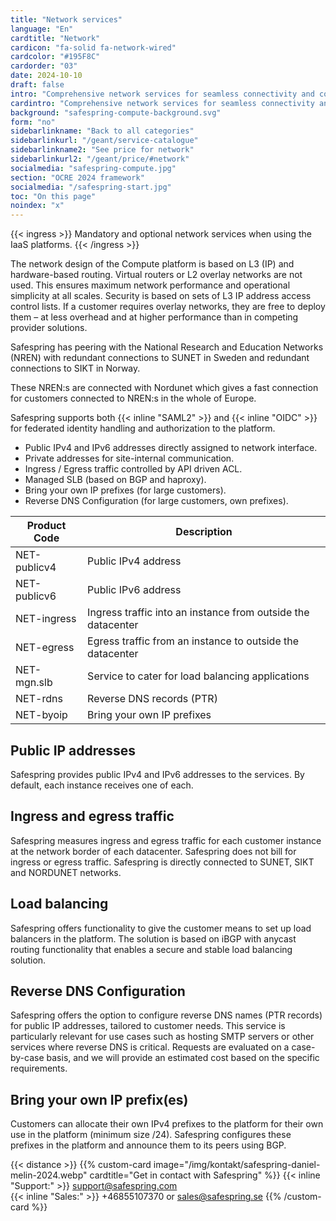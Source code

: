 ```yaml
---
title: "Network services"
language: "En"
cardtitle: "Network"
cardicon: "fa-solid fa-network-wired"
cardcolor: "#195F8C"
cardorder: "03"
date: 2024-10-10
draft: false
intro: "Comprehensive network services for seamless connectivity and control, including public/private IP addresses, secure traffic management, load balancing, and advanced options for large-scale users."
cardintro: "Comprehensive network services for seamless connectivity and control."
background: "safespring-compute-background.svg"
form: "no"
sidebarlinkname: "Back to all categories"
sidebarlinkurl: "/geant/service-catalogue"
sidebarlinkname2: "See price for network"
sidebarlinkurl2: "/geant/price/#network"
socialmedia: "safespring-compute.jpg"
section: "OCRE 2024 framework"
socialmedia: "/safespring-start.jpg"
toc: "On this page"
noindex: "x"
---
```



{{< ingress >}}
Mandatory and optional network services when using the IaaS platforms.
{{< /ingress >}}

The network design of the Compute platform is based on L3 (IP) and hardware-based routing. Virtual routers or L2 overlay networks are not used. This ensures maximum network performance and operational simplicity at all scales. Security is based on sets of L3 IP address access control lists. If a customer requires overlay networks, they are free to deploy them – at less overhead and at higher performance than in competing provider solutions.

Safespring has peering with the National Research and Education Networks (NREN) with redundant connections to SUNET in Sweden and redundant connections to SIKT in Norway.

These NREN:s are connected with Nordunet which gives a fast connection for customers connected to NREN:s in the whole of Europe.

Safespring supports both {{< inline "SAML2" >}} and {{< inline "OIDC" >}} for federated identity handling and authorization to the platform.

- Public IPv4 and IPv6 addresses directly assigned to network interface.
- Private addresses for site-internal communication.
- Ingress / Egress traffic controlled by API driven ACL.
- Managed SLB (based on BGP and haproxy).
- Bring your own IP prefixes (for large customers).
- Reverse DNS Configuration (for large customers, own prefixes).


| Product Code | Description                                                    |
|--------------|----------------------------------------------------------------|
| NET-publicv4 | Public IPv4 address                                            |
| NET-publicv6 | Public IPv6 address                                            |
| NET-ingress  | Ingress traffic into an   instance from outside the datacenter |
| NET-egress   | Egress traffic from an instance to outside the datacenter      |
| NET-mgn.slb  | Service to cater for load   balancing applications             |
| NET-rdns     | Reverse DNS records (PTR)                                      |
| NET-byoip    | Bring your own IP prefixes                                     |


## Public IP addresses
Safespring provides public IPv4 and IPv6 addresses to the services. By default, each instance receives one of each.

## Ingress and egress traffic
Safespring measures ingress and egress traffic for each customer instance at the network border of each datacenter. Safespring does not bill for ingress or egress traffic. Safespring is directly connected to SUNET, SIKT and NORDUNET networks.

## Load balancing
Safespring offers functionality to give the customer means to set up load balancers in the platform. The solution is based on iBGP with anycast routing functionality that enables a secure and stable load balancing solution.

## Reverse DNS Configuration
Safespring offers the option to configure reverse DNS names (PTR records) for public IP addresses, tailored to customer needs. This service is particularly relevant for use cases such as hosting SMTP servers or other services where reverse DNS is critical. Requests are evaluated on a case-by-case basis, and we will provide an estimated cost based on the specific requirements.

## Bring your own IP prefix(es)
Customers can allocate their own IPv4 prefixes to the platform for their own use in the platform (minimum size /24). Safespring configures these prefixes in the platform and announce them to its peers using BGP.


{{< distance >}}
{{% custom-card image="/img/kontakt/safespring-daniel-melin-2024.webp" cardtitle="Get in contact with Safespring" %}}
{{< inline "Support:" >}} support@safespring.com  
{{< inline "Sales:" >}} +46855107370 or sales@safespring.se
{{% /custom-card %}}

